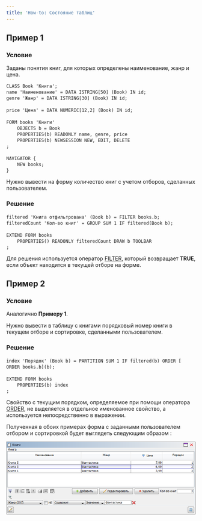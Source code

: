 ```yaml
---
title: 'How-to: Состояние таблиц'
---
```


## Пример 1

### Условие

Заданы понятия книг, для которых определены наименование, жанр и цена.

```lsf
CLASS Book 'Книга';
name 'Наименование' = DATA ISTRING[50] (Book) IN id;
genre 'Жанр' = DATA ISTRING[30] (Book) IN id;

price 'Цена' = DATA NUMERIC[12,2] (Book) IN id;

FORM books 'Книги'
    OBJECTS b = Book
    PROPERTIES(b) READONLY name, genre, price
    PROPERTIES(b) NEWSESSION NEW, EDIT, DELETE
;

NAVIGATOR {
    NEW books;
}
```

Нужно вывести на форму количество книг с учетом отборов, сделанных пользователем.

### Решение

```lsf
filtered 'Книга отфильтрована' (Book b) = FILTER books.b;
filteredCount 'Кол-во книг' = GROUP SUM 1 IF filtered(Book b);

EXTEND FORM books
    PROPERTIES() READONLY filteredCount DRAW b TOOLBAR
;
```

Для решения используется оператор [FILTER](Filter_FILTER_.md), который возвращает **TRUE**, если объект находится в текущей отборе на форме.

## Пример 2

### Условие

Аналогично **Примеру 1**.

Нужно вывести в таблицу с книгами порядковый номер книги в текущем отборе и сортировке, сделанными пользователем.

### Решение

```lsf
index 'Порядок' (Book b) = PARTITION SUM 1 IF filtered(b) ORDER [ ORDER books.b](b);

EXTEND FORM books
    PROPERTIES(b) index
;
```

Свойство с текущим порядком, определяемое при помощи оператора [ORDER](Order_ORDER_.md), не выделяется в отдельное именованное свойство, а используется непосредственно в выражении.

Полученная в обоих примерах форма с заданными пользователем отбором и сортировкой будет выглядеть следующим образом :

![](attachments/46367766/46367772.png)
